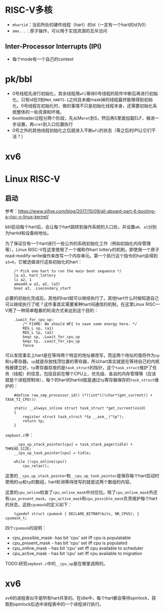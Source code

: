 # RISC-V多核

* `mhartid`：当前所处的硬件线程（hart）的id（一定有一个hart的id为0）
*  `amo...`：原子操作，可以用于实现资源的互斥访问

## Inter-Processor Interrupts (IPI)

* 每个mode有一个自己的context

# pk/bbl

* 0号线程先进行初始化，其余线程用`wfi`等待0号线程的软件中断后再进行初始化。只有id在0到`MAX_HARTS-1`之间且未被mask掉的线程最终能够得到初始化。0号线程在初始化时，做的事情不只是初始化线程本身，还需要初始化系统整体的一些资源和环境。
* bootloader过程分两个阶段，先从M`mret`到S，然后再S里面加载ELF，做进一步设置，再`sret`到入口位置执行
* 0号之外的其他线程初始化之后就进入不断`wfi`的状态（等之后的IPI让它们干活？）

# xv6

# Linux RISC-V

## 启动

参考：https://www.sifive.com/blog/2017/10/09/all-aboard-part-6-booting-a-risc-v-linux-kernel/

bbl启动每个hart后，会让每个hart跳转到操作系统的入口处，并设置`a0`、`a1`分别为hartid和设备树地址。

为了保证仅有一个hart进行一些公共的系统初始化工作（例如初始化内存管理等），Linux RISC-V在这里使用了一个被称作hart lottery的机制，即使用一个原子read-modify-write操作来改写一个内存单元。第一个执行这个指令的hart会得到`a3=0`，它被选做进行这些初始化的hart：

    	/* Pick one hart to run the main boot sequence */
        la a3, hart_lottery
        li a2, 1
        amoadd.w a3, a2, (a3)
        bnez a3, .Lsecondary_start

必要的初始化完成后，其他的hart就可以继续执行了。其他hart什么时候知道自己可以继续执行了呢？这件事其实需要某种hart间通信的机制，在这里Linux RISC—V用了一种简单粗暴的轮询方式来达到这个目的：

        .Lwait_for_cpu_up:
            /* FIXME: We should WFI to save some energy here. */
            REG_L sp, (a1)
            REG_L tp, (a2)
            beqz sp, .Lwait_for_cpu_up
            beqz tp, .Lwait_for_cpu_up
            fence

可以发现事实上hart是在等待两个特定的地址被改写，而这两个地址的值将作为`sp`和`tp`寄存器。`sp`就是存放栈顶位置的寄存器，所以hart其实就是在等待自己的内核栈被建立好。`tp`寄存器存放的是`task_struct`的指针，这个`task_struct`维护了任务（线程）的信息，包括目前在哪个CPU上、优先级、各自的内存管理等（应该就是个进程控制块），每个的hart的hartid就是通过`tp`寄存器保存的`task_struct`维护的：

        #define raw_smp_processor_id() (*((int*)((char*)get_current() + TASK_TI_CPU)))

        static __always_inline struct task_struct *get_current(void)
        {
            register struct task_struct *tp __asm__("tp");
            return tp;
        }

`smpboot.c`中：

        __cpu_up_stack_pointer[cpu] = task_stack_page(tidle) + THREAD_SIZE;
        __cpu_up_task_pointer[cpu] = tidle;

        while (!cpu_online(cpu))
            cpu_relax();
    
这里的`__cpu_up_stack_pointer`和`__cpu_up_task_pointer`是保存每个hart启动时使用的`sp`和`tp`的数组，hart轮询等待改写的就是这两个数组的内容。

这里的`cpu_online`检查了`cpu_online_mask`中对应位。除了`cpu_online_mask`外还有`cpu_present_mask`、`cpu_active_mask`和`cpu_possible_mask`负责维护每个hart的状态，这些`cpumask`的定义如下：

        typedef struct cpumask { DECLARE_BITMAP(bits, NR_CPUS); } cpumask_t;

四个`cpumask`的说明：

 * cpu_possible_mask- has bit 'cpu' set iff cpu is populatable
 * cpu_present_mask - has bit 'cpu' set iff cpu is populated
 * cpu_online_mask  - has bit 'cpu' set iff cpu available to scheduler
 * cpu_active_mask  - has bit 'cpu' set iff cpu available to migration

TODO:研究`smpboot.c`中的`__cpu_up`是在哪里调用的。


# xv6

xv6的进程表似乎是所有hart共享的。在idle中，每个hart都会等待spinlock，获取到spinlock后选中进程表中的一个进程进行执行。
